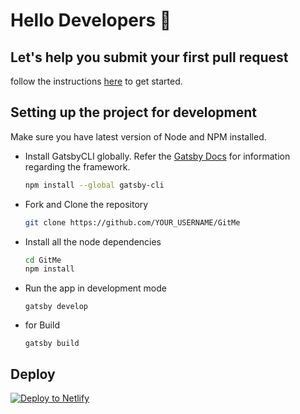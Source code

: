 # Hello Developers :wave:
## Let's help you submit your first pull request

follow the instructions [here](https://gitme.js.org) to get started. 

## Setting up the project for development
Make sure you have latest version of Node and NPM installed. 

- Install GatsbyCLI globally. Refer the [Gatsby Docs](https://www.gatsbyjs.org/docs/) for information regarding the framework.
  ```sh
  npm install --global gatsby-cli
  ```
- Fork and Clone the repository
  ```sh
  git clone https://github.com/YOUR_USERNAME/GitMe
  ```
- Install all the node dependencies
  ```sh
  cd GitMe
  npm install
  ```
- Run the app in development mode
  ```
  gatsby develop
  ```
- for Build
  ```
  gatsby build
  ```

## Deploy

[![Deploy to Netlify](https://www.netlify.com/img/deploy/button.svg)](https://app.netlify.com/start/deploy?repository=https://github.com/aggarwalpulkit697/Pull-A-Code)
